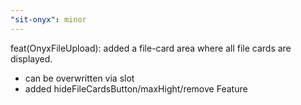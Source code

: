 ```yaml
---
"sit-onyx": minor
---
```


feat(OnyxFileUpload): added a file-card area where all file cards are displayed.

- can be overwritten via slot
- added hideFileCardsButton/maxHight/remove Feature
